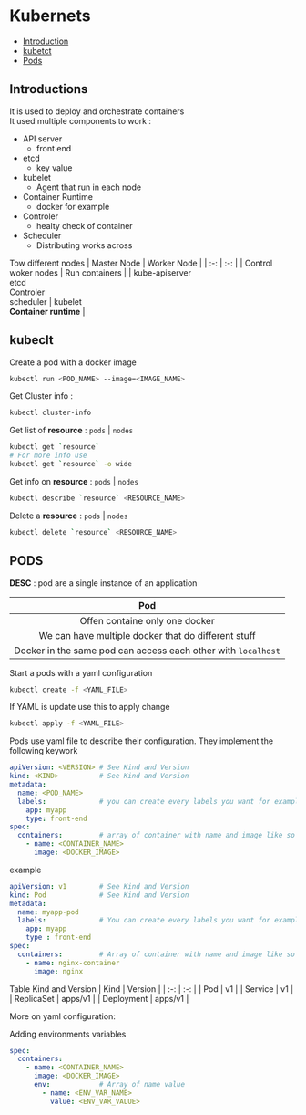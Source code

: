 # Kubernets 

- [Introduction](#intro)
- [kubetct](#kubetctl)
- [Pods](#pods)

<a name="intro"/>

## Introductions

It is used to deploy and orchestrate containers\
It used multiple components to work :
- API server
  - front end 
- etcd
  - key value
- kubelet
  - Agent that run in each node 
- Container Runtime
  - docker for example 
- Controler
  - healty check of container
- Scheduler
  - Distributing works across

Tow different nodes
| Master Node | Worker Node |
| :-: | :-: |
| Control woker nodes | Run containers |
| kube-apiserver <br> etcd <br> Controler <br> scheduler | kubelet <br> **Container runtime** |

<a name="kubectl"/>

## kubeclt

Create a pod with a docker image
```bash
kubectl run <POD_NAME> --image=<IMAGE_NAME>
```

Get Cluster info :
```bash
kubectl cluster-info
```

Get list of **resource** : `pods` | `nodes`
```bash
kubectl get `resource`
# For more info use
kubectl get `resource` -o wide
```

Get info on **resource** : `pods` | `nodes`
```bash
kubectl describe `resource` <RESOURCE_NAME>
```

Delete a **resource** : `pods` | `nodes`
```bash
kubectl delete `resource` <RESOURCE_NAME>
```

<a name="pods"/> 

## PODS

**DESC** : pod are a single instance of an application

| Pod |
| :-: |
| Offen containe only one docker |
| We can have multiple docker that do different stuff |
| Docker in the same pod can access each other with `localhost` |

Start a pods with a yaml configuration
```bash
kubectl create -f <YAML_FILE>
```

If YAML is update use this to apply change
```bash
kubectl apply -f <YAML_FILE>
```

Pods use yaml file to describe their configuration. They implement the following keywork
```yaml
apiVersion: <VERSION> # See Kind and Version
kind: <KIND>          # See Kind and Version
metadata:
  name: <POD_NAME>
  labels:             # you can create every labels you want for example :
    app: myapp
    type: front-end
spec:
  containers:         # array of container with name and image like so
    - name: <CONTAINER_NAME>
      image: <DOCKER_IMAGE>
```

example
```yaml
apiVersion: v1        # See Kind and Version
kind: Pod             # See Kind and Version
metadata:
  name: myapp-pod
  labels:             # You can create every labels you want for example :
    app: myapp
    type : front-end
spec:
  containers:         # Array of container with name and image like so
    - name: nginx-container
      image: nginx
```

Table Kind and Version
| Kind | Version |
| :-: | :-: |
| Pod | v1 |
| Service | v1 |
| ReplicaSet | apps/v1 |
| Deployment | apps/v1 |

More on yaml configuration:

Adding environments variables
```yaml
spec:
  containers:
    - name: <CONTAINER_NAME>
      image: <DOCKER_IMAGE>
      env:            # Array of name value
        - name: <ENV_VAR_NAME>
          value: <ENV_VAR_VALUE>

```
